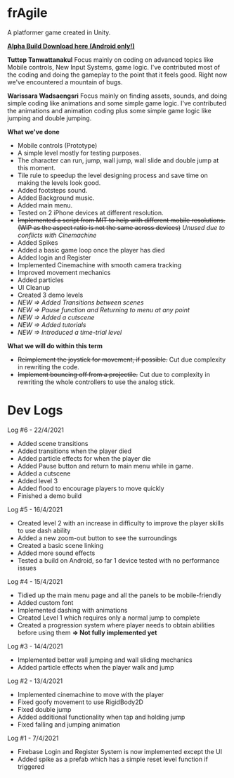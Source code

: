 # frAgile
A platformer game created in Unity.

[**Alpha Build Download here (Android only!)**](https://drive.google.com/file/d/1PAizM0vHerP0BFZP7XPGQVzOp6EvbFs4/view?usp=sharing)

**Tuttep Tanwattanakul**
Focus mainly on coding on advanced topics like Mobile controls, New Input Systems, game logic. I've contributed most of the coding and doing the gameplay to the point that it feels good. Right now we've encountered a mountain of bugs.

**Warissara Wadsaengsri**
Focus mainly on finding assets, sounds, and doing simple coding like animations and some simple game logic. I've contributed the animations and animation coding plus some simple game logic like jumping and double jumping.

**What we've done**
- Mobile controls (Prototype)
- A simple level mostly for testing purposes.
- The character can run, jump, wall jump, wall slide and double jump at this moment.
- Tile rule to speedup the level designing process and save time on making the levels look good.
- Added footsteps sound.
- Added Background music.
- Added main menu.
- Tested on 2 iPhone devices at different resolution.
- ~~Implemented a script from MIT to help with different mobile resolutions. (WIP as the aspect ratio is not the same across devices)~~ *Unused due to conflicts with Cinemachine*
- Added Spikes
- Added a basic game loop once the player has died
- Added login and Register
- Implemented Cinemachine with smooth camera tracking
- Improved movement mechanics
- Added particles
- UI Cleanup
- Created 3 demo levels
- *NEW => Added Transitions between scenes*
- *NEW => Pause function and Returning to menu at any point*
- *NEW => Added a cutscene*
- *NEW => Added tutorials*
- *NEW => Introduced a time-trial level*

**What we will do within this term**
- ~~Reimplement the joystick for movement, if possible.~~ Cut due complexity in rewriting the code.
- ~~Implement bouncing off from a projectile.~~ Cut due to complexity in rewriting the whole controllers to use the analog stick.

# Dev Logs

Log #6 - 22/4/2021
- Added scene transitions
- Added transitions when the player died
- Added particle effects for when the player die
- Added Pause button and return to main menu while in game.
- Added a cutscene
- Added level 3
- Added flood to encourage players to move quickly
- Finished a demo build

Log #5 - 16/4/2021
- Created level 2 with an increase in difficulty to improve the player skills to use dash ability
- Added a new zoom-out button to see the surroundings
- Created a basic scene linking
- Added more sound effects
- Tested a build on Android, so far 1 device tested with no performance issues

Log #4 - 15/4/2021
- Tidied up the main menu page and all the panels to be mobile-friendly
- Added custom font
- Implemented dashing with animations
- Created Level 1 which requires only a normal jump to complete
- Created a progression system where player needs to obtain abilities before using them **=> Not fully implemented yet**

Log #3 - 14/4/2021
- Implemented better wall jumping and wall sliding mechanics
- Added particle effects when the player walk and jump

Log #2 - 13/4/2021
- Implemented cinemachine to move with the player
- Fixed goofy movement to use RigidBody2D
- Fixed double jump
- Added additional functionality when tap and holding jump
- Fixed falling and jumping animation

Log #1 - 7/4/2021
- Firebase Login and Register System is now implemented except the UI
- Added spike as a prefab which has a simple reset level function if triggered
